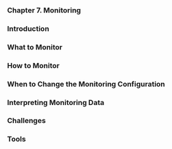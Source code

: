 ### **Chapter 7. Monitoring**

### Introduction

### What to Monitor

### How to Monitor

### When to Change the Monitoring Configuration

### Interpreting Monitoring Data

### Challenges

### Tools
